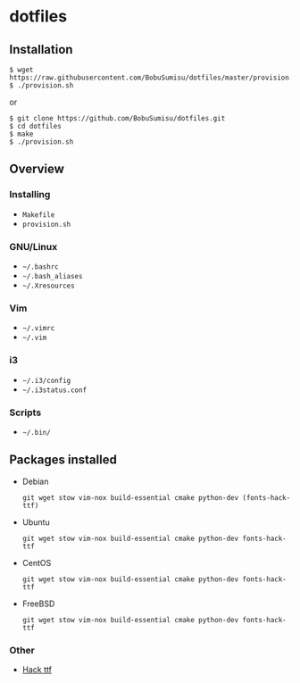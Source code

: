 # dotfiles

## Installation

    $ wget https://raw.githubusercontent.com/BobuSumisu/dotfiles/master/provision.sh
    $ ./provision.sh

or

    $ git clone https://github.com/BobuSumisu/dotfiles.git
    $ cd dotfiles
    $ make
    $ ./provision.sh

## Overview

### Installing

* `Makefile`
* `provision.sh`

### GNU/Linux 

* `~/.bashrc` 
* `~/.bash_aliases`
* `~/.Xresources`

### Vim

* `~/.vimrc`
* `~/.vim`

### i3

* `~/.i3/config`
* `~/.i3status.conf`

### Scripts

* `~/.bin/`

## Packages installed

* Debian

    `git wget stow vim-nox build-essential cmake python-dev (fonts-hack-ttf)`

* Ubuntu

    `git wget stow vim-nox build-essential cmake python-dev fonts-hack-ttf`

* CentOS

    `git wget stow vim-nox build-essential cmake python-dev fonts-hack-ttf`

* FreeBSD

    `git wget stow vim-nox build-essential cmake python-dev fonts-hack-ttf`

### Other

* [Hack ttf](https://github.com/chrissimpkins/Hack/releases/download/v2.019/Hack-v2_019-ttf.zip)
